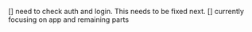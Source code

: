 [] need to check auth and login. This needs to be fixed next.
[] currently focusing on app and remaining parts